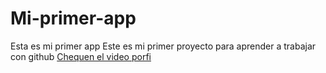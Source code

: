 # Mi-primer-app
Esta es mi primer app
Este es mi primer proyecto para aprender a trabajar con github
[Chequen el video porfi](https://youtu.be/eWtjgfzpt6Y)
